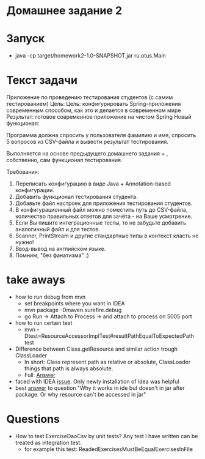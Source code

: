 # Домашнее задание 2

# Запуск

* java -cp target/homework2-1.0-SNAPSHOT.jar ru.otus.Main

# Текст задачи

Приложение по проведению тестирования студентов (с самим тестированием)
Цель: Цель: конфигурировать Spring-приложения современным способом, как это и делается в современном мире
Результат: готовое современное приложение на чистом Spring
Новый функционал:

Программа должна спросить у пользователя фамилию и имя, спросить 5 вопросов из CSV-файла и вывести результат тестирования.

Выполняется на основе предыдущего домашнего задания + , собственно, сам функционал тестирования.

Требования:
1. Переписать конфигурацию в виде Java + Annotation-based конфигурации.
2. Добавить функционал тестирования студента.
3. Добавьте файл настроек для приложения тестирования студентов.
4. В конфигурационный файл можно поместить путь до CSV-файла, количество правильных ответов для зачёта - на Ваше усмотрение.
5. Если Вы пишите интеграционные тесты, то не забудьте добавить аналогичный файл и для тестов.
6. Scanner, PrintStream и другие стандартные типы в контекст класть не нужно!
7. Ввод-вывод на английском языке.
8. Помним, "без фанатизма" :)

# take aways

* how to run debug from mvn
  * set breakpoints where you want in IDEA
  * mvn package -Dmaven.surefire.debug 
  * go Run -> Attach to Process -> and attach to process on 5005 port 
* how to run certain test 
  *  mvn -Dtest=ResourceAccessorImplTest#resultPathEqualToExpectedPath test
* Difference between Class.getResource and similar action trough ClassLoader
  * In short: Class represent path as relative or absolute, ClassLoader things that path is always absolute. 
  * Full: [Answer](https://stackoverflow.com/a/6608848/5542559)
* faced with IDEA [issue](https://youtrack.jetbrains.com/issue/IDEA-238891). Only newly installation of idea was helpful
* best [answer](https://stackoverflow.com/a/20389418/5542559) to question "Why it works in ide but doesn't in jar after package. Or why resource can't be accessed in jar"

# Questions

* How to test ExerciseDaoCsv by unit tests? Any test I have written can be treated as integration test. 
  * for example this test: ReadedExercisesMustBeEqualExercisesInFile